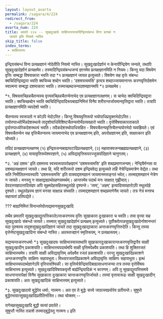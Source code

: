 ```yaml
---
layout: layout_avarta
permalink: /sagara/4/224
redirect_from:
  - /sagara/224
avarta_num: 224
title: आवर्तः २२४ -- सुखदुःखादेः साक्षिभास्यत्वादिन्द्रियसंबन्धं विना प्रत्यक्षं न
  जायते इति नियमो नास्ति
skip_title: false
index_terms: 
 - साक्षिभास्यः
---
```


इन्द्रियसंबन्धं विना प्रत्यक्षज्ञानं नोदेतीति नियमो नास्ति। सुखदुःखादेर्ज्ञानं न केनापीन्द्रियेण जन्यते,
तथापि सुखदुःखादेर्ज्ञानं प्रत्यक्षमेव। तस्मादिन्द्रियसंबन्धजन्यं ज्ञानमेव
प्रत्यक्षज्ञानमिति न नियमः। किन्तु यदा विषयेण वृत्तिः सम्बद्धा विषयाकारा
भवति तदा *१ प्रत्यक्षज्ञानं जायत इत्युच्यते। विषयेण सह वृत्तेः संबन्धः
क्वचिदिन्द्रियद्वारा भवति क्वचिच्च शब्देन भवति। 
'दशमस्त्वमसि’
इत्यत्र शब्दाज्जायमानान्तः करणवृत्तिर्दशमेन स्वात्मना
सम्बद्धा दशमाकारा
भवति। तस्माच्छब्दजन्यदशमज्ञानमपि *२ प्रत्यक्षमेव।



<div class="footnote" markdown="1">
*१. विषयावच्छिन्नचैतन्यस्य वृत्त्यवच्छिन्नचैतन्येनाभेद एव प्रत्यक्षज्ञानलक्षणम्। स चाभेदः क्वचिदिन्द्रियद्वारा भवति। क्वचिच्छब्देन भवति
क्वचिदिन्द्रियादिरूपबाह्यनिमित्तं विनैव शरीरान्तर्जायमानवृत्तिद्वारा भवति।
तत्रापि प्रत्यक्षज्ञानमिति व्यपदेशो भवति।

चैतन्यस्य स्वरूपतो न कोऽपि भेदोऽस्ति। किन्तु विषयवृत्तिरूपो भयोपाधिप्रयुक्तभेदोऽस्ति। तयोरुपाध्योर्भिन्नदेशस्थत्वे तादृशोपाधिविशिष्टचैतन्ययोर्भेदव्यवहारो भवति।
वृत्तेर्विषयाकारताकाले द्वयोरुपाध्योरेकदेशस्थत्वं भवति। तदैकदेशस्थोपाधिसहित -
विषयचैतन्यवृत्तिचैतन्ययोरभेदो व्यवह्रियते। एवं विषयचैतन्येन सह वृत्तिचैतन्यस्य जायमानाभेद एव प्रत्यक्षज्ञानम् इति, अपरोक्षज्ञानम् इति, साक्षात्कार इति चोच्यते।

तदिदं प्रत्यक्षज्ञानलक्षणम् (१)
इन्द्रियजन्यबाह्यघटादिप्रत्यक्षज्ञाने,
(२) महावाक्यजन्यब्रह्मप्रत्यक्षज्ञाने, (३)
प्रत्यक्षज्ञाने, (४) मायावृत्तिरूपेश्वरज्ञाने, (५) अविद्यावृत्तिरूपरज्जुसर्पादिज्ञाने चानुगतम्।

*२. 'अहं दशमः' इति दशमस्य स्वस्वरूपापरोक्षज्ञानं 'दशमस्त्वमसि' इति
शब्दप्रमाणजन्यम्। नेन्द्रियैर्मनसा वा दशमप्रत्यक्षज्ञानं जायते। तथा हि, यदि
शरीररूपो दशम इन्द्रियवेद्य इत्युच्यते तर्हि नेत्रेन्द्रियमात्रेण वेद्येत।
तथा सति
निमीलितनयस्यापि 'दशमस्त्वमसि' इति वाक्याद्दशमज्ञानं जायमानमसङ्गतं भवेत्।
तस्माद्दशमज्ञानं नेत्रेण न जायते। मनस्तु न साक्षाद्वाह्यार्थग्रहणसमर्थम्। आन्तरमेव पदार्थ
मनः साक्षात् गृह्णीयात्। देवदत्तयज्ञदत्तादिसंज्ञा अपि सूक्ष्मदेहसहितस्थूलदेहे दृश्यन्ते।
'त्वम्’, 'अहम्' इत्यादिव्यवहारोऽपि स्थूलदेहे दृश्यते। स्थूलदेहस्य ज्ञानं मनसा साक्षान्न
संभवति। तस्माद्दशमज्ञानं शब्दप्रमाणेनैव जायते। तत्र नेत्रं मनश्च सहायतां प्रतिपद्येते।
</div>


??? बाह्यनिमित्तं विनान्तरेवोत्पद्यमानसुखदुःखादि


तथैव प्रमातरि सुखदुःखाद्युत्पत्तिकालेऽन्तःकरणस्य वृत्तिः सुखाकारा
दुःखाकारा च भवति। तया वृत्त्या सह सुखदुःखादेः संबन्धो जायते।
तस्मात् सुखदुःखादेर्ज्ञानं प्रत्यक्षम् इत्युच्यते। पूर्वोक्तोत्पन्नसुखदुःखादेर्नाशानन्तरं यदा पुरुषस्य तादृशसुखदुःखादिज्ञानं जायते तदा सुखदुःखाद्याकारा
अन्तःकरणवृत्तिरुदेति। किन्तु तस्या वृत्तेर्नष्टसुखदुःखादिना संबन्धो नास्ति।
अतस्तज्ज्ञानं स्मृतिरूपम्, न प्रत्यक्षरूपम्।

यद्यप्यन्तःकरणधर्माः *३ सुखदुःखादयः साक्षिभास्यास्तथापि सुखाकारदुःखाकारान्तःकरणवृत्तिद्वारैव साक्षी सुखदुःखादीन् प्रकाशयति। साक्षिभास्यपदार्थमपि साक्षी वृत्तिमपेक्ष्यैव प्रकाशयति। तथा हि शुक्तिरजतं साक्षिभास्यमेव। तत्रापि साक्षी अविद्यावृत्तिम् अपेक्ष्यैव रजतं प्रकाशयति। परन्तु सुखदुःखादिप्रकाशने अन्तःकरणवृत्तिः साक्षिणः सहायभूता। मिथ्यारजतादिप्रकाशने अविद्यावृत्तिः साक्षिणः सहायभूता। इत्थं साक्षिभास्यपदार्थज्ञानेऽपि
वृत्तिरावश्यिकी। सा वृत्तिर्यत्रेन्द्रियादिबाह्यसाधनाजन्या तत्र तस्या वृत्तेर्विषयः
साक्षिभास्य इत्युच्यते। सुखदुःखादिविषयकवृत्तौ बाह्येन्द्रियादिकं न कारणम्।
अपि तु सुखाद्युत्पत्तिसमये साधनान्तरापेक्षां विनैव सुखाकारा दुःखाकारा
चान्तःकरणवृत्तिर्जायते। तस्यां वृत्तावारूढः साक्षी सुखदुःखादीन् प्रकाशयति।
अतः सुखदुःखादिकं साक्षिभास्यम् इत्युच्यते।

<div class="footnote" markdown="1">
*३. सुखदुःखादयो बुद्धेरेव धर्माः, नात्मनः। अत एव ते बुद्धेः सत्त्वे जाग्रत्स्वप्रयोरेव प्रतीयन्ते। सुषुप्ते बुद्धेरभावात्सुखदुःखादिप्रतीतिर्नास्ति। तथा चोक्तम् -- 

रागेच्छासुखदुःखादि बुद्धौ सत्यां प्रवर्तते।  
सुषुप्तौ नास्ति तन्नाशे तस्माद्बुद्धेस्तु नात्मनः॥ इति
</div>

